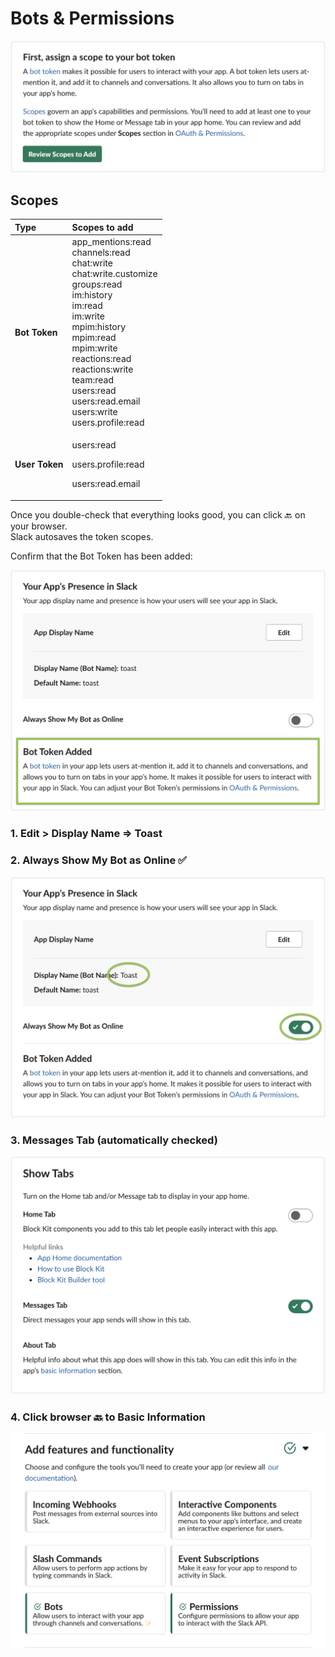 # Bots & Permissions

![](../../.gitbook/assets/image%20%2835%29.png)

## Scopes

<table>
  <thead>
    <tr>
      <th style="text-align:left">Type</th>
      <th style="text-align:left">Scopes to add</th>
    </tr>
  </thead>
  <tbody>
    <tr>
      <td style="text-align:left"><b>Bot Token</b>
      </td>
      <td style="text-align:left">app_mentions:read
        <br />channels:read
        <br />chat:write
        <br />chat:write.customize
        <br />groups:read
        <br />im:history
        <br />im:read
        <br />im:write
        <br />mpim:history
        <br />mpim:read
        <br />mpim:write
        <br />reactions:read
        <br />reactions:write
        <br />team:read
        <br />users:read
        <br />users:read.email
        <br />users:write
        <br />users.profile:read</td>
    </tr>
    <tr>
      <td style="text-align:left"><b>User Token</b>
      </td>
      <td style="text-align:left">
        <p>users:read</p>
        <p>users.profile:read</p>
        <p>users:read.email</p>
      </td>
    </tr>
  </tbody>
</table>

Once you double-check that everything looks good, you can click  🔙   on your browser.  
Slack autosaves the token scopes.

Confirm that the Bot Token has been added:

![](../../.gitbook/assets/image%20%2840%29.png)

### 1. Edit &gt; Display Name =&gt; Toast

### 2. Always Show My Bot as Online ✅

![](../../.gitbook/assets/image%20%2825%29.png)

### 3. Messages Tab \(automatically checked\)

![](../../.gitbook/assets/image%20%2836%29.png)

### 4. Click browser  🔙  to Basic Information

![&quot;Add features and functionality&quot; should now look like this.](../../.gitbook/assets/image%20%2816%29.png)

